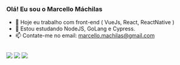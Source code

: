 ### Olá! Eu sou o Marcello Máchilas

- 🔭 Hoje eu trabalho com front-end ( VueJs, React, ReactNative )
- 🌱 Estou estudando NodeJS, GoLang e Cypress.
- 📫 Contate-me no email:  marcello.machilas@gmail.com
  ##
 
<div> 
  <a href = "mailto:marcello.machilas@gmail.com"><img src="https://img.shields.io/badge/-Gmail-%23333?style=for-the-badge&logo=gmail&logoColor=white" target="_blank"></a>
  <a href="https://www.linkedin.com/in/marcello-machilas/" target="_blank"><img src="https://img.shields.io/badge/-LinkedIn-%230077B5?style=for-the-badge&logo=linkedin&logoColor=white" target="_blank"></a>
  <a href="https://gitlab.com/machilas" target="_blank"><img src="https://img.shields.io/badge/GitLab-330F63?style=for-the-badge&logo=gitlab&logoColor=white" target="_blank"></a> 
</div>







